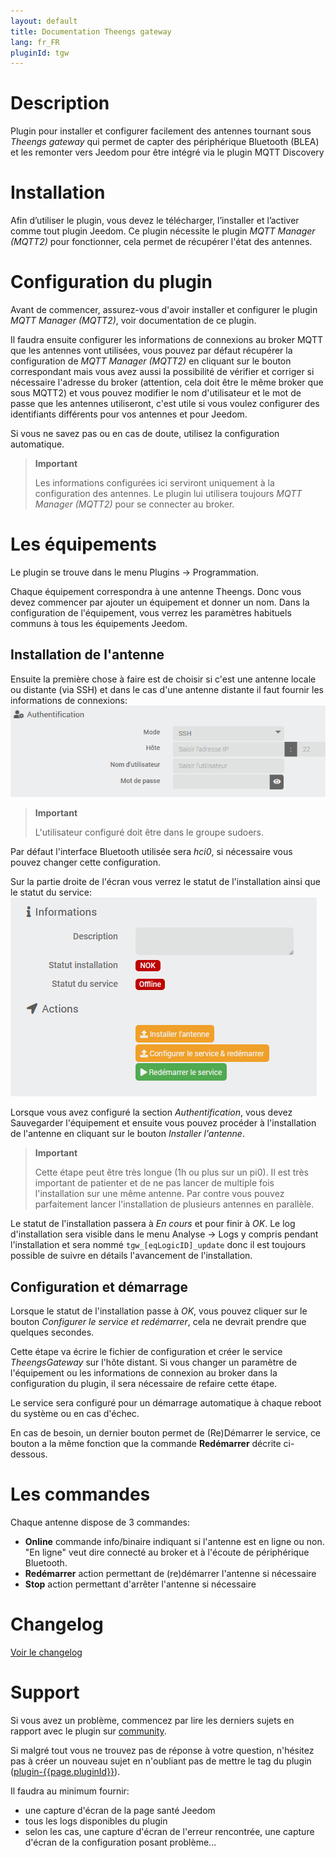 ```yaml
---
layout: default
title: Documentation Theengs gateway
lang: fr_FR
pluginId: tgw
---
```


# Description

Plugin pour installer et configurer facilement des antennes tournant sous *Theengs gateway* qui permet de capter des périphérique Bluetooth (BLEA) et les remonter vers Jeedom pour être intégré via le plugin MQTT Discovery

# Installation

Afin d’utiliser le plugin, vous devez le télécharger, l’installer et l’activer comme tout plugin Jeedom.
Ce plugin nécessite le plugin *MQTT Manager (MQTT2)* pour fonctionner, cela permet de récupérer l'état des antennes.

# Configuration du plugin

Avant de commencer, assurez-vous d'avoir installer et configurer le plugin *MQTT Manager (MQTT2)*, voir documentation de ce plugin.

Il faudra ensuite configurer les informations de connexions au broker MQTT que les antennes vont utilisées, vous pouvez par défaut récupérer la configuration de *MQTT Manager (MQTT2)* en cliquant sur le bouton correspondant mais vous avez aussi la possibilité de vérifier et corriger si nécessaire l'adresse du broker (attention, cela doit être le même broker que sous MQTT2) et vous pouvez modifier le nom d'utilisateur et le mot de passe que les antennes utiliseront, c'est utile si vous voulez configurer des identifiants différents pour vos antennes et pour Jeedom.

Si vous ne savez pas ou en cas de doute, utilisez la configuration automatique.

> **Important**
>
> Les informations configurées ici serviront uniquement à la configuration des antennes. Le plugin lui utilisera toujours *MQTT Manager (MQTT2)* pour se connecter au broker.

# Les équipements

Le plugin se trouve dans le menu Plugins → Programmation.

Chaque équipement correspondra à une antenne Theengs. Donc vous devez commencer par ajouter un équipement et donner un nom.
Dans la configuration de l'équipement, vous verrez les paramètres habituels communs à tous les équipements Jeedom.

## Installation de l'antenne

Ensuite la première chose à faire est de choisir si c'est une antenne locale ou distante (via SSH) et dans le cas d'une antenne distante il faut fournir les informations de connexions:
![auth](../images/auth.png)

> **Important**
>
> L'utilisateur configuré doit être dans le groupe sudoers.

Par défaut l'interface Bluetooth utilisée sera *hci0*, si nécessaire vous pouvez changer cette configuration.

Sur la partie droite de l'écran vous verrez le statut de l'installation ainsi que le statut du service:
![Actions](../images/actions.png)

Lorsque vous avez configuré la section *Authentification*, vous devez Sauvegarder l'équipement et ensuite vous pouvez procéder à l'installation de l'antenne en cliquant sur le bouton *Installer l'antenne*.

> **Important**
>
> Cette étape peut être très longue (1h ou plus sur un pi0). Il est très important de patienter et de ne pas lancer de multiple fois l'installation sur une même antenne.
> Par contre vous pouvez parfaitement lancer l'installation de plusieurs antennes en parallèle.

Le statut de l'installation passera à *En cours* et pour finir à *OK*. Le log d'installation sera visible dans le menu Analyse → Logs y compris pendant l'installation et sera nommé `tgw_[eqLogicID]_update` donc il est toujours possible de suivre en détails l'avancement de l'installation.

## Configuration et démarrage

Lorsque le statut de l'installation passe à *OK*, vous pouvez cliquer sur le bouton *Configurer le service et redémarrer*, cela ne devrait prendre que quelques secondes.

Cette étape va écrire le fichier de configuration et créer le service *TheengsGateway* sur l'hôte distant.
Si vous changer un paramètre de l'équipement ou les informations de connexion au broker dans la configuration du plugin, il sera nécessaire de refaire cette étape.

Le service sera configuré pour un démarrage automatique à chaque reboot du système ou en cas d'échec.

En cas de besoin, un dernier bouton permet de (Re)Démarrer le service, ce bouton a la même fonction que la commande **Redémarrer** décrite ci-dessous.

# Les commandes

Chaque antenne dispose de 3 commandes:

- **Online** commande info/binaire indiquant si l'antenne est en ligne ou non. "En ligne" veut dire connecté au broker et à l'écoute de périphérique Bluetooth.
- **Redémarrer** action permettant de (re)démarrer l'antenne si nécessaire
- **Stop** action permettant d'arrêter l'antenne si nécessaire

# Changelog

[Voir le changelog](./changelog)

# Support

Si vous avez un problème, commencez par lire les derniers sujets en rapport avec le plugin sur [community]({{site.forum}}/tags/plugin-{{page.pluginId}}).

Si malgré tout vous ne trouvez pas de réponse à votre question, n'hésitez pas à créer un nouveau sujet en n'oubliant pas de mettre le tag du plugin ([plugin-{{page.pluginId}}]({{site.forum}}/tags/plugin-{{page.pluginId}})).

Il faudra au minimum fournir:

- une capture d'écran de la page santé Jeedom
- tous les logs disponibles du plugin
- selon les cas, une capture d'écran de l'erreur rencontrée, une capture d'écran de la configuration posant problème...
